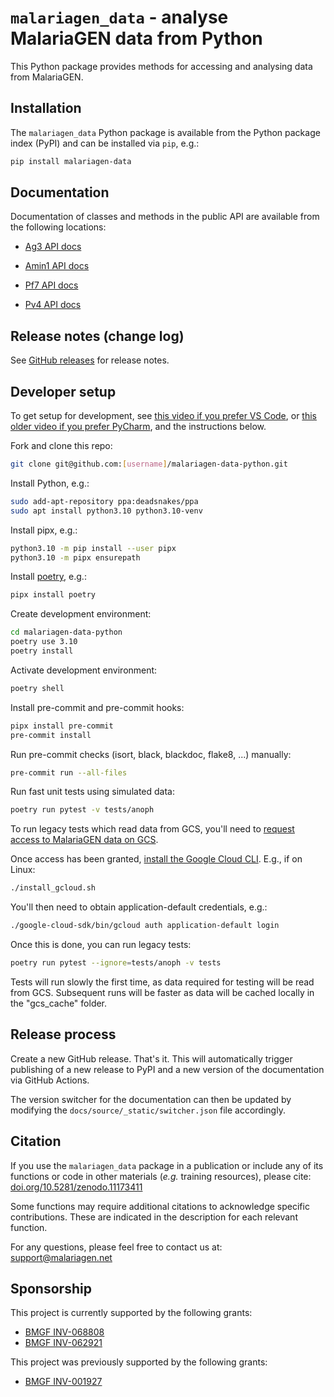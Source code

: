 # `malariagen_data` - analyse MalariaGEN data from Python

This Python package provides methods for accessing and analysing data from MalariaGEN.

## Installation

The `malariagen_data` Python package is available from the Python
package index (PyPI) and can be installed via `pip`, e.g.:

```bash
pip install malariagen-data
```

## Documentation

Documentation of classes and methods in the public API are available
from the following locations:

-   [Ag3 API
    docs](https://malariagen.github.io/malariagen-data-python/latest/Ag3.html)

-   [Amin1 API
    docs](https://malariagen.github.io/malariagen-data-python/latest/Amin1.html)

-   [Pf7 API
    docs](https://malariagen.github.io/parasite-data/pf7/api.html)

-   [Pv4 API
    docs](https://malariagen.github.io/parasite-data/pv4/api.html)

## Release notes (change log)

See [GitHub releases](https://github.com/malariagen/malariagen-data-python/releases)
for release notes.

## Developer setup

To get setup for development, see [this video if you prefer VS Code](https://youtu.be/zddl3n1DCFM), or [this older video if you prefer PyCharm](https://youtu.be/QniQi-Hoo9A), and the instructions below.

Fork and clone this repo:

```bash
git clone git@github.com:[username]/malariagen-data-python.git
```

Install Python, e.g.:

```bash
sudo add-apt-repository ppa:deadsnakes/ppa
sudo apt install python3.10 python3.10-venv
```

Install pipx, e.g.:

```bash
python3.10 -m pip install --user pipx
python3.10 -m pipx ensurepath
```

Install [poetry](https://python-poetry.org/docs/#installation), e.g.:

```bash
pipx install poetry
```

Create development environment:

```bash
cd malariagen-data-python
poetry use 3.10
poetry install
```

Activate development environment:

```bash
poetry shell
```

Install pre-commit and pre-commit hooks:

```bash
pipx install pre-commit
pre-commit install
```

Run pre-commit checks (isort, black, blackdoc, flake8, ...) manually:

```bash
pre-commit run --all-files
```

Run fast unit tests using simulated data:

```bash
poetry run pytest -v tests/anoph
```

To run legacy tests which read data from GCS, you'll need to [request access to MalariaGEN data on GCS](https://malariagen.github.io/vector-data/vobs/vobs-data-access.html).

Once access has been granted, [install the Google Cloud CLI](https://cloud.google.com/sdk/docs/install). E.g., if on Linux:

```bash
./install_gcloud.sh
```

You'll then need to obtain application-default credentials, e.g.:

```bash
./google-cloud-sdk/bin/gcloud auth application-default login
```

Once this is done, you can run legacy tests:

```bash
poetry run pytest --ignore=tests/anoph -v tests
```

Tests will run slowly the first time, as data required for testing
will be read from GCS. Subsequent runs will be faster as data will be
cached locally in the "gcs_cache" folder.

## Release process

Create a new GitHub release. That's it. This will automatically
trigger publishing of a new release to PyPI and a new version of
the documentation via GitHub Actions.

The version switcher for the documentation can then be updated by
modifying the `docs/source/_static/switcher.json` file accordingly.

## Citation

If you use the `malariagen_data` package in a publication
or include any of its functions or code in other materials (_e.g._ training resources),
please cite: [doi.org/10.5281/zenodo.11173411](doi.org/10.5281/zenodo.11173411)

Some functions may require additional citations to acknowledge specific contributions. These are indicated in the description for each relevant function.

For any questions, please feel free to contact us at: [support@malariagen.net](mailto:support@malariagen.net)


## Sponsorship

This project is currently supported by the following grants:

* [BMGF INV-068808](https://www.gatesfoundation.org/about/committed-grants/2024/04/inv-068808)
* [BMGF INV-062921](https://www.gatesfoundation.org/about/committed-grants/2024/07/inv-062921)

This project was previously supported by the following grants:

* [BMGF INV-001927](https://www.gatesfoundation.org/about/committed-grants/2019/11/inv001927)
